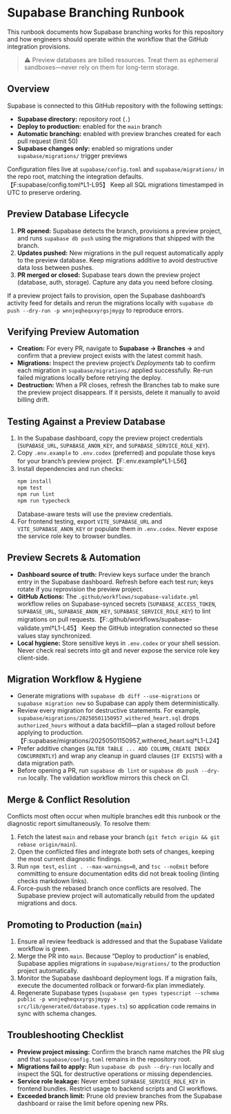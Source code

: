 # Supabase Branching Runbook

This runbook documents how Supabase branching works for this repository and how engineers should operate within the workflow that the GitHub integration provisions.

> ⚠️ Preview databases are billed resources. Treat them as ephemeral sandboxes—never rely on them for long-term storage.

## Overview

Supabase is connected to this GitHub repository with the following settings:

- **Supabase directory:** repository root (`.`)
- **Deploy to production:** enabled for the `main` branch
- **Automatic branching:** enabled with preview branches created for each pull request (limit 50)
- **Supabase changes only:** enabled so migrations under `supabase/migrations/` trigger previews

Configuration files live at `supabase/config.toml` and `supabase/migrations/` in the repo root, matching the integration defaults.【F:supabase/config.toml†L1-L95】 Keep all SQL migrations timestamped in UTC to preserve ordering.

## Preview Database Lifecycle

1. **PR opened:** Supabase detects the branch, provisions a preview project, and runs `supabase db push` using the migrations that shipped with the branch.
2. **Updates pushed:** New migrations in the pull request automatically apply to the preview database. Keep migrations additive to avoid destructive data loss between pushes.
3. **PR merged or closed:** Supabase tears down the preview project (database, auth, storage). Capture any data you need before closing.

If a preview project fails to provision, open the Supabase dashboard’s activity feed for details and rerun the migrations locally with `supabase db push --dry-run -p wnnjeqheqxxyrgsjmygy` to reproduce errors.

## Verifying Preview Automation

- **Creation:** For every PR, navigate to **Supabase → Branches → <PR number>** and confirm that a preview project exists with the latest commit hash.
- **Migrations:** Inspect the preview project’s *Deployments* tab to confirm each migration in `supabase/migrations/` applied successfully. Re-run failed migrations locally before retrying the deploy.
- **Destruction:** When a PR closes, refresh the Branches tab to make sure the preview project disappears. If it persists, delete it manually to avoid billing drift.

## Testing Against a Preview Database

1. In the Supabase dashboard, copy the preview project credentials (`SUPABASE_URL`, `SUPABASE_ANON_KEY`, and `SUPABASE_SERVICE_ROLE_KEY`).
2. Copy `.env.example` to `.env.codex` (preferred) and populate those keys for your branch’s preview project.【F:.env.example†L1-L56】
3. Install dependencies and run checks:
   ```bash
   npm install
   npm test
   npm run lint
   npm run typecheck
   ```
   Database-aware tests will use the preview credentials.
4. For frontend testing, export `VITE_SUPABASE_URL` and `VITE_SUPABASE_ANON_KEY` or populate them in `.env.codex`. Never expose the service role key to browser bundles.

## Preview Secrets & Automation

- **Dashboard source of truth:** Preview keys surface under the branch entry in the Supabase dashboard. Refresh before each test run; keys rotate if you reprovision the preview project.
- **GitHub Actions:** The `.github/workflows/supabase-validate.yml` workflow relies on Supabase-synced secrets (`SUPABASE_ACCESS_TOKEN`, `SUPABASE_URL`, `SUPABASE_ANON_KEY`, `SUPABASE_SERVICE_ROLE_KEY`) to lint migrations on pull requests.【F:.github/workflows/supabase-validate.yml†L1-L45】 Keep the GitHub integration connected so these values stay synchronized.
- **Local hygiene:** Store sensitive keys in `.env.codex` or your shell session. Never check real secrets into git and never expose the service role key client-side.

## Migration Workflow & Hygiene

- Generate migrations with `supabase db diff --use-migrations` or `supabase migration new` so Supabase can apply them deterministically.
- Review every migration for destructive statements. For example, `supabase/migrations/20250501150957_withered_heart.sql` drops `authorized_hours` without a data backfill—plan a staged rollout before applying to production.【F:supabase/migrations/20250501150957_withered_heart.sql†L1-L24】
- Prefer additive changes (`ALTER TABLE ... ADD COLUMN`, `CREATE INDEX CONCURRENTLY`) and wrap any cleanup in guard clauses (`IF EXISTS`) with a data migration path.
- Before opening a PR, run `supabase db lint` or `supabase db push --dry-run` locally. The validation workflow mirrors this check on CI.

## Merge & Conflict Resolution

Conflicts most often occur when multiple branches edit this runbook or the diagnostic report simultaneously. To resolve them:

1. Fetch the latest `main` and rebase your branch (`git fetch origin && git rebase origin/main`).
2. Open the conflicted files and integrate both sets of changes, keeping the most current diagnostic findings.
3. Run `npm test`, `eslint . --max-warnings=0`, and `tsc --noEmit` before committing to ensure documentation edits did not break tooling (linting checks markdown links).
4. Force-push the rebased branch once conflicts are resolved. The Supabase preview project will automatically rebuild from the updated migrations and docs.

## Promoting to Production (`main`)

1. Ensure all review feedback is addressed and that the Supabase Validate workflow is green.
2. Merge the PR into `main`. Because “Deploy to production” is enabled, Supabase applies migrations in `supabase/migrations/` to the production project automatically.
3. Monitor the Supabase dashboard deployment logs. If a migration fails, execute the documented rollback or forward-fix plan immediately.
4. Regenerate Supabase types (`supabase gen types typescript --schema public -p wnnjeqheqxxyrgsjmygy > src/lib/generated/database.types.ts`) so application code remains in sync with schema changes.

## Troubleshooting Checklist

- **Preview project missing:** Confirm the branch name matches the PR slug and that `supabase/config.toml` remains in the repository root.
- **Migrations fail to apply:** Run `supabase db push --dry-run` locally and inspect the SQL for destructive operations or missing dependencies.
- **Service role leakage:** Never embed `SUPABASE_SERVICE_ROLE_KEY` in frontend bundles. Restrict usage to backend scripts and CI workflows.
- **Exceeded branch limit:** Prune old preview branches from the Supabase dashboard or raise the limit before opening new PRs.
